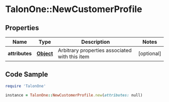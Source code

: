 # TalonOne::NewCustomerProfile

## Properties

Name | Type | Description | Notes
------------ | ------------- | ------------- | -------------
**attributes** | [**Object**](.md) | Arbitrary properties associated with this item | [optional] 

## Code Sample

```ruby
require 'TalonOne'

instance = TalonOne::NewCustomerProfile.new(attributes: null)
```


